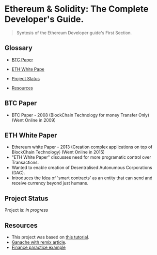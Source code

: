 # Ethereum & Solidity: The Complete Developer's Guide.
> Syntesis of the Ethereum Developer guide's First Section.


## Glossary
* [BTC Paper](#btc-paper)
* [ETH White Pape](#eth-whitepaper)

* [Project Status](#project-status)
* [Resources](#resources)




## BTC Paper
- BTC Paper - 2008 (BlockChain Technology for money Transfer Only) (Went Online in 2009)
 

## ETH White Paper
- Ethereum white Paper - 2013 (Creation complex applications on top of BlockChain Technology) (Went Online in 2015)
- "ETH White Paper" discusses need for more programatic control over Transactions.
- Wanted to enable creation of Desentralised Autonumous Corporations (DAC).
- Introduces the Idea of 'smart contracts' as an entity that can send and receive currency beyond just humans.


## Project Status
Project is: _in progress_ 


## Resources
- This project was based on [this tutorial](https://www.udemy.com/course/ethereum-and-solidity-the-complete-developers-guide/).
- [Ganache with remix article](https://medium.com/@kacharlabhargav21/using-ganache-with-remix-and-metamask-446fe5748ccf).
- [Finance paractice example](https://github.com/vmieres/Smart-contracts-with-Solidity)


